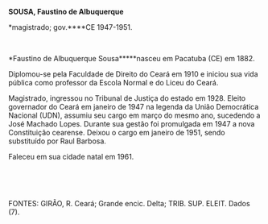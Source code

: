 **SOUSA, Faustino de Albuquerque**

\*magistrado; gov.****CE 1947-1951.

 

*Faustino de Albuquerque Sousa*****nasceu em Pacatuba (CE) em 1882.

Diplomou-se pela Faculdade de Direito do Ceará em 1910 e iniciou sua
vida pública como professor da Escola Normal e do Liceu do Ceará.

Magistrado, ingressou no Tribunal de Justiça do estado em 1928. Eleito
governador do Ceará em janeiro de 1947 na legenda da União Democrática
Nacional (UDN), assumiu seu cargo em março do mesmo ano, sucedendo a
José Machado Lopes. Durante sua gestão foi promulgada em 1947 a nova
Constituição cearense. Deixou o cargo em janeiro de 1951, sendo
substituído por Raul Barbosa.

Faleceu em sua cidade natal em 1961.

 

 

FONTES: GIRÃO, R. Ceará; Grande encic. Delta; TRIB. SUP. ELEIT. Dados
(7).

 
